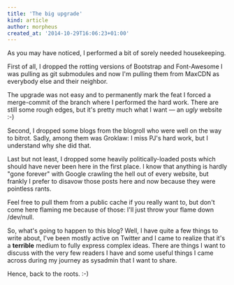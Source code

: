 ```yaml
---
title: 'The big upgrade'
kind: article
author: morpheus
created_at: '2014-10-29T16:06:23+01:00'
---
```


As you may have noticed, I performed a bit of sorely needed housekeeping.

First of all, I dropped the rotting versions of Bootstrap and Font-Awesome I
was pulling as git submodules and now I'm pulling them from MaxCDN as
everybody else and their neighbor.

The upgrade was not easy and to permanently mark the feat I forced a
merge-commit of the branch where I performed the hard work. There are still
some rough edges, but it's pretty much what I want &mdash; an _ugly_ website
:-)

Second, I dropped some blogs from the blogroll who were well on the way to
bitrot. Sadly, among them was Groklaw: I miss PJ's hard work, but I understand
why she did that.

Last but not least, I dropped some heavily politically-loaded posts which
should have never been here in the first place. I know that anything is hardly
"gone forever" with Google crawling the hell out of every website, but frankly
I prefer to disavow those posts here and now because they were pointless
rants.

Feel free to pull them from a public cache if you really want to, but don't
come here flaming me because of those: I'll just throw your flame down
/dev/null.

So, what's going to happen to this blog? Well, I have quite a few things to
write about, I've been mostly active on Twitter and I came to realize that
it's a **terrible** medium to fully express complex ideas. There are things I
want to discuss with the very few readers I have and some useful things I came
across during my journey as sysadmin that I want to share.

Hence, back to the roots. :-)

